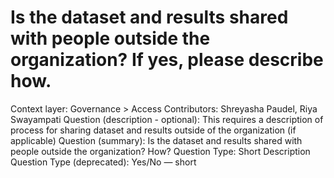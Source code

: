 # Is the dataset and results shared with people outside the organization? If yes, please describe how.

Context layer: Governance > Access
Contributors: Shreyasha Paudel, Riya Swayampati
Question (description - optional): This requires a description of process for sharing dataset and results outside of the organization (if applicable)
Question (summary): Is the dataset and results shared with people outside the organization? How? 
Question Type: Short Description
Question Type (deprecated): Yes/No — short